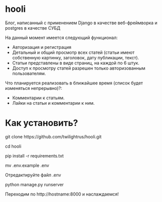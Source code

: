 # hooli
Блог, написанный с применением Django в качестве веб-фреймворка и postgres в качестве СУБД

На данный момент имеется следующий функционал:
- Авторизация и регистрация
- Детальный и общий просмотр всех статей (статьи имеют собственную картинку, заголовок, дату публикации, текст).
- Статьи представлены в виде страниц, на каждой по 6 штук.
- Доступ к просмотру статей разрешен только авторизованным пользователям.

Что планируется реализовать в ближайшее время (список будет изменяться непрерывно)?:
- Комментарии к статьям.
- Лайки на статьи и комментарии к ним.

<h1>Как установить?</h1>
<p>git clone https://github.com/twilightrus/hooli.git</p>
<p>cd hooli</p>
<p>pip install -r requirements.txt</p>
<p>mv .env.example .env</p>
<p>Отредактируйте файл .env</p>
<p>python manage.py runserver</p>
<p>Переходим по http://hostname:8000 и наслаждаемся!</p>
